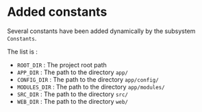 # Added constants

Several constants have been added dynamically by the subsystem `Constants`.

The list is :
* `ROOT_DIR` : The project root path
* `APP_DIR` : The path to the directory `app/`
* `CONFIG_DIR` : The path to the directory `app/config/`
* `MODULES_DIR` : The path to the directory `app/modules/`
* `SRC_DIR` : The path to the directory `src/`
* `WEB_DIR` : The path to the directory `web/`
